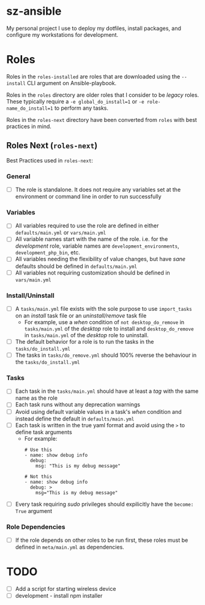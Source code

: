 # sz-ansible
My personal project I use to deploy my dotfiles, install packages, and configure my workstations for development.

# Roles
Roles in the `roles-installed` are roles that are downloaded using the `--install` CLI argument on Ansible-playbook.

Roles in the `roles` directory are older roles that I consider to be *legacy* roles. These typically require a `-e global_do_install=1` or `-e role-name_do_install=1` to perform any tasks.

Roles in the `roles-next` directory have been converted from `roles` with best practices in mind.

## Roles Next (`roles-next`)
Best Practices used in `roles-next`:

### General
- [ ] The role is standalone. It does not require any variables set at the environment or command line in order to run successfully

### Variables
- [ ] All variables required to use the role are defined in either `defaults/main.yml` or `vars/main.yml`
- [ ] All variable names start with the name of the role. i.e. for the *development* role, variable names are `development_environments`, `development_php_bin`, etc.
- [ ] All variables needing the flexibility of value changes, but have *sane* defaults should be defined in `defaults/main.yml`
- [ ] All variables not requiring customization should be defined in `vars/main.yml`

### Install/Uninstall
- [ ] A `tasks/main.yml` file exists with the sole purpose to use `import_tasks` on an *install* task file or an *uninstall/remove* task file
  - For example, use a *when* condition of `not desktop_do_remove` in `tasks/main.yml` of the *desktop* role to install and `desktop_do_remove` in `tasks/main.yml` of the *desktop* role to uninstall.
- [ ] The default behavior for a role is to run the tasks in the `tasks/do_install.yml`
- [ ] The tasks in `tasks/do_remove.yml` should 100% reverse the behaviour in the `tasks/do_install.yml`

### Tasks
- [ ] Each task in the `tasks/main.yml` should have at least a *tag* with the same name as the role
- [ ] Each task runs without any deprecation warnings
- [ ] Avoid using default variable values in a task's *when* condition and instead define the default in `defaults/main.yml`
- [ ] Each task is written in the true yaml format and avoid using the `>` to define task arguments
  - For example:
    ```
    # Use this
    - name: show debug info
      debug:
        msg: "This is my debug message"

    # Not this
    - name: show debug info
      debug: >
        msg="This is my debug message"
    ```
- [ ] Every task requiring *sudo* privileges should expilicitly have the `become: True` argument

### Role Dependencies
- [ ] If the role depends on other roles to be run first, these roles must be defined in `meta/main.yml` as dependencies.

# TODO
- [ ] Add a script for starting wireless device
- [ ] development - install npm installer
